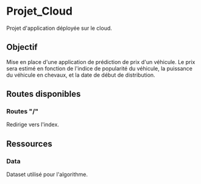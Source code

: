 # Projet_Cloud
Projet d'application déployée sur le cloud.
## Objectif
Mise en place d'une application de prédiction de prix d'un véhicule. Le prix sera estimé en fonction de l'indice de popularité du véhicule, la puissance du véhicule en chevaux, et la date de début de distribution.
## Routes disponibles
### Routes "/"
Redirige vers l'index.
## Ressources 
### Data
Dataset utilisé pour l'algorithme.
